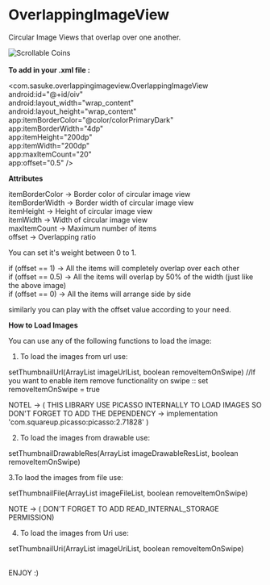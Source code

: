 # OverlappingImageView

Circular Image Views that overlap over one another. <br />

![Scrollable Coins](https://github.com/AshuTyagi16/OverlappingView/blob/master/video2gif_20180524_231352%5B1%5D.gif)
<br />
<br />
<b>To add in your .xml file : </b>

<com.sasuke.overlappingimageview.OverlappingImageView <br />
        android:id="@+id/oiv" <br /> 
        android:layout_width="wrap_content" <br />
        android:layout_height="wrap_content" <br />
        app:itemBorderColor="@color/colorPrimaryDark" <br />
        app:itemBorderWidth="4dp" <br />
        app:itemHeight="200dp" <br />
        app:itemWidth="200dp" <br />
        app:maxItemCount="20" <br />
        app:offset="0.5" /> <br />

<b>Attributes</b> <br />

itemBorderColor -> Border color of circular image view <br />
itemBorderWidth -> Border width of circular image view <br />
itemHeight -> Height of circular image view <br />
itemWidth -> Width of circular image view <br />
maxItemCount -> Maximum number of items <br />
offset -> Overlapping ratio <br />

You can set it's weight between 0 to 1. <br />

if (offset == 1) -> All the items will completely overlap over each other <br />
if (offset == 0.5) -> All the items will overlap by 50% of the width (just like the above image) <br />
if (offset == 0) -> All the items will arrange side by side <br />

similarly you can play with the offset value according to your need. <br />

<b>How to Load Images</b> <br />

You can use any of the following functions to load the image: <br /> 

1. To load the images from url use: <br />

setThumbnailUrl(ArrayList<String> imageUrlList, boolean removeItemOnSwipe) //If you want to enable item remove functionality on swipe :: set removeItemOnSwipe = true <br />

NOTEL -> ( THIS LIBRARY USE PICASSO INTERNALLY TO LOAD IMAGES SO DON'T FORGET TO ADD THE DEPENDENCY -> implementation 'com.squareup.picasso:picasso:2.71828' ) <br />

2. To load the images from drawable use:<br />

setThumbnailDrawableRes(ArrayList<Integer> imageDrawableResList, boolean removeItemOnSwipe) <br /> 

3.To laod the images from file use: <br />

setThumbnailFile(ArrayList<File> imageFileList, boolean removeItemOnSwipe) <br /> 

NOTE -> ( DON'T FORGET TO ADD READ_INTERNAL_STORAGE PERMISSION) <br />

4. To load the images from Uri use: <br />

setThumbnailUri(ArrayList<Uri> imageUriList, boolean removeItemOnSwipe) <br /><br />

ENJOY :)
